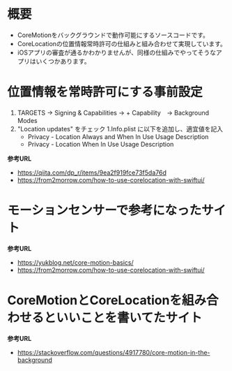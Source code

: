 # 概要
* CoreMotionをバックグラウンドで動作可能にするソースコードです。
* CoreLocationの位置情報常時許可の仕組みと組み合わせて実現しています。
* iOSアプリの審査が通るかわかりませんが、同様の仕組みでやってそうなアプリはいくつかあります。


# 位置情報を常時許可にする事前設定
1. TARGETS -> Signing & Capabilities -> + Capability　-> Background Modes
1. "Location updates" をチェック
1.Info.plist に以下を追加し、適宜値を記入
    * Privacy - Location Always and When In Use Usage Description
    * Privacy - Location When In Use Usage Description
 
 **参考URL**
 * https://qiita.com/dp_r/items/9ea2f919fce73f5da76d
 * https://from2morrow.com/how-to-use-corelocation-with-swiftui/
 
# モーションセンサーで参考になったサイト
**参考URL**
* https://yukblog.net/core-motion-basics/
* https://from2morrow.com/how-to-use-corelocation-with-swiftui/

# CoreMotionとCoreLocationを組み合わせるといいことを書いてたサイト
**参考URL**
* https://stackoverflow.com/questions/4917780/core-motion-in-the-background
